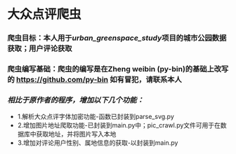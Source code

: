 # 大众点评爬虫
### 爬虫目标：本人用于*urban_greenspace_study*项目的城市公园数据获取；用户评论获取
### 爬虫编写基础：爬虫的编写是在Zheng weibin (py-bin)的基础上改写的 https://github.com/py-bin 如有冒犯，请联系本人
### *相比于原作者的程序，增加以下几个功能：*
- 1.解析大众点评字体加密功能-函数已封装到parse_svg.py
- 2.增加图片地址爬取功能-已封装到main.py中；pic_crawl.py文件可用于在数据库中获取地址，并将图片写入本地
- 3.增加对评论用户性别、属地信息的获取-以封装到main.py
